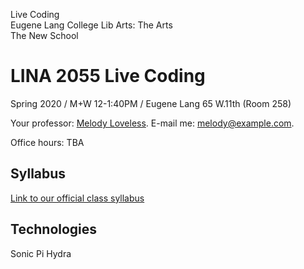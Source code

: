 Live Coding<br>
Eugene Lang College Lib Arts: The Arts <br>
The New School

# LINA 2055 Live Coding

Spring 2020 / M+W 12-1:40PM / Eugene Lang 65 W.11th (Room 258)

Your professor: [Melody Loveless](http://www.melodyloveless.com/). E-mail me: [melody@example.com](mailto:melody@example.com).

Office hours: TBA

## Syllabus
[Link to our official class syllabus](https://docs.google.com/document/d/1fSthNcWG46u6Ly7Ret2jNY1MKdJHXJ3KV9hIydJeRVQ/edit?usp=sharing)

## Technologies
Sonic Pi
Hydra
